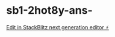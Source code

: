 # sb1-2hot8y-ans-

[Edit in StackBlitz next generation editor ⚡️](https://stackblitz.com/~/github.com/haridaggupatti/sb1-2hot8y-ans-)